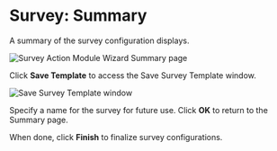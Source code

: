 # Survey: Summary

A summary of the survey configuration displays.

![Survey Action Module Wizard Summary page](/img/product_docs/accessanalyzer/11.6/admin/datacollector/adinventory/summary.webp)

Click **Save Template** to access the Save Survey Template window.

![Save Survey Template window](/img/product_docs/accessanalyzer/11.6/admin/action/survey/savesurveytemplate.webp)

Specify a name for the survey for future use. Click **OK** to return to the Summary page.

When done, click **Finish** to finalize survey configurations.
